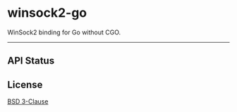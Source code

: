 winsock2-go
=====

WinSock2 binding for Go without CGO.

---
## API Status

<TODO>

## License
[BSD 3-Clause][1]

[1]: LICENSE "BSD 3-Clause License"